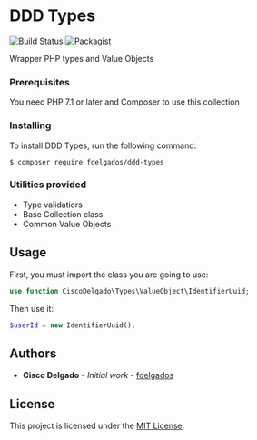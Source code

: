 # DDD Types

[![Build Status](https://travis-ci.org/fdelgados/ddd-types.svg?branch=master)](https://travis-ci.org/fdelgados/ddd-types)
[![Packagist](https://img.shields.io/packagist/v/fdelgados/ddd-types.svg?style=flat)](https://packagist.org/packages/fdelgados/ddd-types)

Wrapper PHP types and Value Objects

### Prerequisites
You need PHP 7.1 or later and Composer to use this collection

### Installing
To install DDD Types, run the following command:
```
$ composer require fdelgados/ddd-types
```

### Utilities provided
* Type validatiors
* Base Collection class
* Common Value Objects

## Usage

First, you must import the class you are going to use:
```php
use function CiscoDelgado\Types\ValueObject\IdentifierUuid;
```

Then use it:
```php
$userId = new IdentifierUuid();
```

## Authors
* **Cisco Delgado** - *Initial work* - [fdelgados](https://github.com/fdelgados)

## License
This project is licensed under the [MIT License](https://opensource.org/licenses/MIT).
